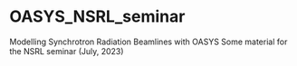 # OASYS_NSRL_seminar
Modelling Synchrotron Radiation Beamlines with OASYS 
Some material for the NSRL seminar (July, 2023)
